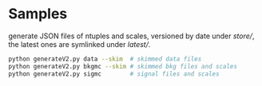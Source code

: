 # Samples

generate JSON files of ntuples and scales, versioned by date under _store/_, the latest ones are symlinked under _latest/_.

```bash
python generateV2.py data --skim  # skimmed data files
python generateV2.py bkgmc --skim # skimmed bkg files and scales
python generateV2.py sigmc        # signal files and scales
```